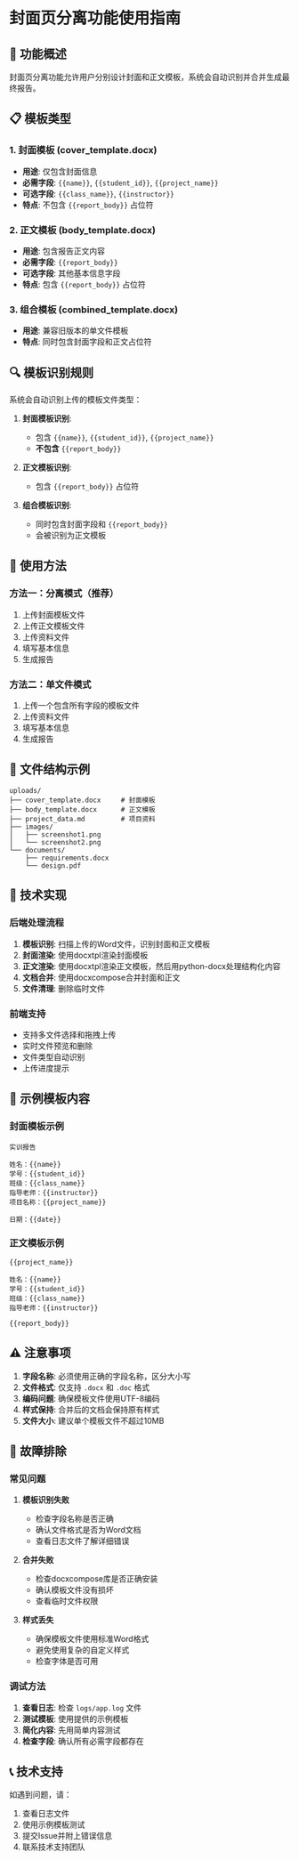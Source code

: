 # 封面页分离功能使用指南

## 🎯 功能概述

封面页分离功能允许用户分别设计封面和正文模板，系统会自动识别并合并生成最终报告。

## 📋 模板类型

### 1. 封面模板 (cover_template.docx)
- **用途**: 仅包含封面信息
- **必需字段**: `{{name}}`, `{{student_id}}`, `{{project_name}}`
- **可选字段**: `{{class_name}}`, `{{instructor}}`
- **特点**: 不包含 `{{report_body}}` 占位符

### 2. 正文模板 (body_template.docx)
- **用途**: 包含报告正文内容
- **必需字段**: `{{report_body}}`
- **可选字段**: 其他基本信息字段
- **特点**: 包含 `{{report_body}}` 占位符

### 3. 组合模板 (combined_template.docx)
- **用途**: 兼容旧版本的单文件模板
- **特点**: 同时包含封面字段和正文占位符

## 🔍 模板识别规则

系统会自动识别上传的模板文件类型：

1. **封面模板识别**:
   - 包含 `{{name}}`, `{{student_id}}`, `{{project_name}}`
   - **不包含** `{{report_body}}`

2. **正文模板识别**:
   - 包含 `{{report_body}}` 占位符

3. **组合模板识别**:
   - 同时包含封面字段和 `{{report_body}}`
   - 会被识别为正文模板

## 🚀 使用方法

### 方法一：分离模式（推荐）
1. 上传封面模板文件
2. 上传正文模板文件
3. 上传资料文件
4. 填写基本信息
5. 生成报告

### 方法二：单文件模式
1. 上传一个包含所有字段的模板文件
2. 上传资料文件
3. 填写基本信息
4. 生成报告

## 📁 文件结构示例

```
uploads/
├── cover_template.docx     # 封面模板
├── body_template.docx      # 正文模板
├── project_data.md         # 项目资料
├── images/
│   ├── screenshot1.png
│   └── screenshot2.png
└── documents/
    ├── requirements.docx
    └── design.pdf
```

## 🔧 技术实现

### 后端处理流程
1. **模板识别**: 扫描上传的Word文件，识别封面和正文模板
2. **封面渲染**: 使用docxtpl渲染封面模板
3. **正文渲染**: 使用docxtpl渲染正文模板，然后用python-docx处理结构化内容
4. **文档合并**: 使用docxcompose合并封面和正文
5. **文件清理**: 删除临时文件

### 前端支持
- 支持多文件选择和拖拽上传
- 实时文件预览和删除
- 文件类型自动识别
- 上传进度提示

## 📝 示例模板内容

### 封面模板示例
```
实训报告

姓名：{{name}}
学号：{{student_id}}
班级：{{class_name}}
指导老师：{{instructor}}
项目名称：{{project_name}}

日期：{{date}}
```

### 正文模板示例
```
{{project_name}}

姓名：{{name}}
学号：{{student_id}}
班级：{{class_name}}
指导老师：{{instructor}}

{{report_body}}
```

## ⚠️ 注意事项

1. **字段名称**: 必须使用正确的字段名称，区分大小写
2. **文件格式**: 仅支持 `.docx` 和 `.doc` 格式
3. **编码问题**: 确保模板文件使用UTF-8编码
4. **样式保持**: 合并后的文档会保持原有样式
5. **文件大小**: 建议单个模板文件不超过10MB

## 🐛 故障排除

### 常见问题

1. **模板识别失败**
   - 检查字段名称是否正确
   - 确认文件格式是否为Word文档
   - 查看日志文件了解详细错误

2. **合并失败**
   - 检查docxcompose库是否正确安装
   - 确认模板文件没有损坏
   - 查看临时文件权限

3. **样式丢失**
   - 确保模板文件使用标准Word格式
   - 避免使用复杂的自定义样式
   - 检查字体是否可用

### 调试方法

1. **查看日志**: 检查 `logs/app.log` 文件
2. **测试模板**: 使用提供的示例模板
3. **简化内容**: 先用简单内容测试
4. **检查字段**: 确认所有必需字段都存在

## 📞 技术支持

如遇到问题，请：
1. 查看日志文件
2. 使用示例模板测试
3. 提交Issue并附上错误信息
4. 联系技术支持团队